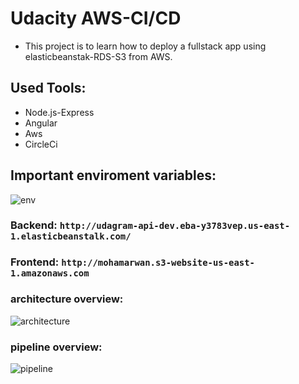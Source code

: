 # Udacity AWS-CI/CD

- This project is to learn how to deploy a fullstack app using elasticbeanstak-RDS-S3 from AWS.

## Used Tools:

- Node.js-Express
- Angular
- Aws
- CircleCi

## Important enviroment variables:

![env](https://github.com/mohammed-hossam/deploy-project/blob/main/documentation/env.PNG)

### Backend: `http://udagram-api-dev.eba-y3783vep.us-east-1.elasticbeanstalk.com/`

### Frontend: `http://mohamarwan.s3-website-us-east-1.amazonaws.com`

### architecture overview:

![architecture](https://github.com/mohammed-hossam/deploy-project/blob/main/documentation/aws.PNG)

### pipeline overview:

![pipeline](https://github.com/mohammed-hossam/deploy-project/blob/main/documentation/pipeline.PNG)
